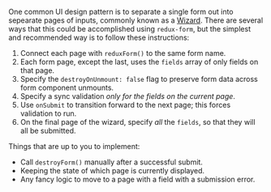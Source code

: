 One common UI design pattern is to separate a single form out into sepearate pages of inputs, commonly known as a
[Wizard](http://ui-patterns.com/patterns/Wizard). There are several ways that this could be accomplished using 
`redux-form`, but the simplest and recommended way is to follow these instructions:

1. Connect each page with `reduxForm()` to the same form name.
2. Each form page, except the last, uses the `fields` array of only fields on that page.
3. Specify the `destroyOnUnmount: false` flag to preserve form data across form component unmounts.
4. Specify a sync validation _only for the fields on the current page_.
5. Use `onSubmit` to transition forward to the next page; this forces validation to run.
6. On the final page of the wizard, specify _all_ the `fields`, so that they will all be submitted.

Things that are up to you to implement:

* Call `destroyForm()` manually after a successful submit.
* Keeping the state of which page is currently displayed.
* Any fancy logic to move to a page with a field with a submission error.
